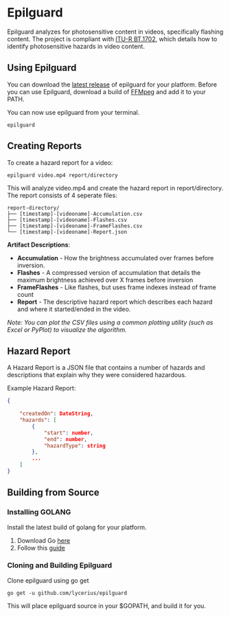 # Epilguard
Epilguard analyzes for photosensitive content in videos, specifically flashing content. The project is compliant with [ITU-R BT.1702](https://www.itu.int/dms_pubrec/itu-r/rec/bt/R-REC-BT.1702-0-200502-I!!PDF-E.pdf), which details how to identify photosensitive hazards in video content.

## Using Epilguard
You can download the [latest release](https://github.com/lycerius/epilguard/releases/latest) of epilguard for your platform. Before you can use Epilguard, download a build of [FFMpeg](https://www.ffmpeg.org/) and add it to your PATH.

You can now use epilguard from your terminal.
```terminal
epilguard
```

## Creating Reports
To create a hazard report for a video:
```terminal
epilguard video.mp4 report/directory
```

This will analyze video.mp4 and create the hazard report in report/directory. The report consists of 4 seperate files:

```tree
report-directory/
├── [timestamp]-[videoname]-Accumulation.csv
├── [timestamp]-[videoname]-Flashes.csv
├── [timestamp]-[videoname]-FrameFlashes.csv
└── [timestamp]-[videoname]-Report.json
```

**Artifact Descriptions**:
* **Accumulation** - How the brightness accumulated over frames before inversion.
* **Flashes** - A compressed version of accumulation that details the maximum brightness achieved over X frames before inversion
* **FrameFlashes** - Like flashes, but uses frame indexes instead of frame count
* **Report** - The descriptive hazard report which describes each hazard and where it started/ended in the video.

*Note: You can plot the CSV files using a common plotting utility (such as Excel or PyPlot) to visualize the algorithm.*

## Hazard Report
A Hazard Report is a JSON file that contains a number of hazards and descriptions that explain why they were considered hazardous.

Example Hazard Report:
```json
{
  
    "createdOn": DateString,
    "hazards": [
        {
            "start": number,
            "end": number,
            "hazardType": string
        },
        ...
    ]
}
```



## Building from Source

### Installing GOLANG
Install the latest build of golang for your platform.
1. Download Go [here](https://golang.org/dl/)
2. Follow this [guide](https://golang.org/doc/install)


### Cloning and Building Epilguard
Clone epilguard using go get
```terminal
go get -u github.com/lycerius/epilguard
```
This will place epilguard source in your $GOPATH, and build it for you.
